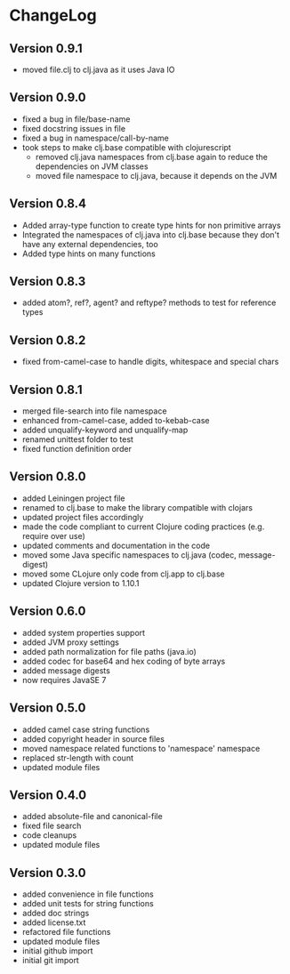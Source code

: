 ChangeLog
=========

Version 0.9.1
-------------
* moved file.clj to clj.java as it uses Java IO

Version 0.9.0
-------------
* fixed a bug in file/base-name
* fixed docstring issues in file
* fixed a bug in namespace/call-by-name
* took steps to make clj.base compatible with clojurescript
  * removed clj.java namespaces from clj.base again to reduce the dependencies on JVM classes
  * moved file namespace to clj.java, because it depends on the JVM

Version 0.8.4
-------------
* Added array-type function to create type hints for non primitive arrays
* Integrated the namespaces of clj.java into clj.base because they don't have
  any external dependencies, too
* Added type hints on many functions

Version 0.8.3
-------------
* added atom?, ref?, agent? and reftype? methods to test for reference types

Version 0.8.2
-------------
* fixed from-camel-case to handle digits, whitespace and special chars

Version 0.8.1
-------------
* merged file-search into file namespace
* enhanced from-camel-case, added to-kebab-case
* added unqualify-keyword and unqualify-map
* renamed unittest folder to test
* fixed function definition order

Version 0.8.0
------------- 
* added Leiningen project file
* renamed to clj.base to make the library compatible with clojars
* updated project files accordingly
* made the code compliant to current Clojure coding practices (e.g. require over use)
* updated comments and documentation in the code
* moved some Java specific namespaces to clj.java (codec, message-digest)
* moved some CLojure only code from clj.app to clj.base
* updated Clojure version to 1.10.1

Version 0.6.0
-------------
* added system properties support
* added JVM proxy settings
* added path normalization for file paths (java.io)
* added codec for base64 and hex coding of byte arrays
* added message digests
* now requires JavaSE 7

Version 0.5.0
-------------
* added camel case string functions
* added copyright header in source files
* moved namespace related functions to 'namespace' namespace
* replaced str-length with count
* updated module files

Version 0.4.0
-------------
* added absolute-file and canonical-file
* fixed file search
* code cleanups
* updated module files

Version 0.3.0
-------------
* added convenience in file functions
* added unit tests for string functions
* added doc strings
* added license.txt
* refactored file functions
* updated module files
* initial github import
* initial git import

